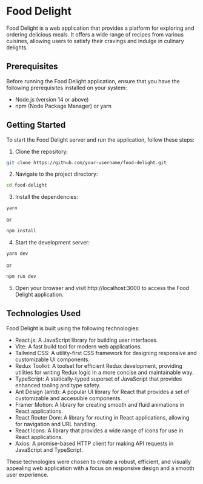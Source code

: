 # Food Delight

Food Delight is a web application that provides a platform for exploring and ordering delicious meals. It offers a wide range of recipes from various cuisines, allowing users to satisfy their cravings and indulge in culinary delights.

## Prerequisites

Before running the Food Delight application, ensure that you have the following prerequisites installed on your system:

- Node.js (version 14 or above)
- npm (Node Package Manager) or yarn

## Getting Started

To start the Food Delight server and run the application, follow these steps:

1. Clone the repository:

```bash
git clone https://github.com/your-username/food-delight.git
```

2. Navigate to the project directory:

```bash
cd food-delight
```

3. Install the dependencies:

```bash
yarn
```

or

```bash
npm install
```

4. Start the development server:

```bash
yarn dev
```

or

```bash
npm run dev
```

5. Open your browser and visit http://localhost:3000 to access the Food Delight application.

## Technologies Used

Food Delight is built using the following technologies:

- React.js: A JavaScript library for building user interfaces.
- Vite: A fast build tool for modern web applications.
- Tailwind CSS: A utility-first CSS framework for designing responsive and customizable UI components.
- Redux Toolkit: A toolset for efficient Redux development, providing utilities for writing Redux logic in a more concise and maintainable way.
- TypeScript: A statically-typed superset of JavaScript that provides enhanced tooling and type safety.
- Ant Design (antd): A popular UI library for React that provides a set of customizable and accessible components.
- Framer Motion: A library for creating smooth and fluid animations in React applications.
- React Router Dom: A library for routing in React applications, allowing for navigation and URL handling.
- React Icons: A library that provides a wide range of icons for use in React applications.
- Axios: A promise-based HTTP client for making API requests in JavaScript and TypeScript.

These technologies were chosen to create a robust, efficient, and visually appealing web application with a focus on responsive design and a smooth user experience.

